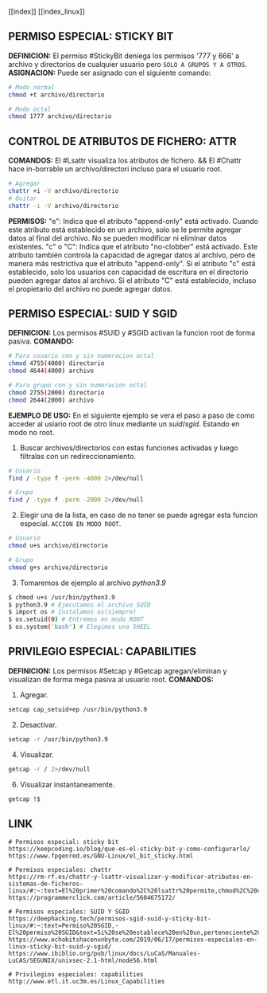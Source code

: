 [[index]]
[[index_linux]]

## PERMISO ESPECIAL: STICKY BIT

**DEFINICION:**
	El permiso #StickyBit deniega los permisos '777 y 666' a archivo y directorios de cualquier usuario pero `SOLO A GRUPOS Y A OTROS`.
**ASIGNACION:**
	Puede ser asignado con el siguiente comando:
```bash
# Modo normal
chmod +t archivo/directorio

# Modo octal
chmod 1777 archivo/directorio
```




## CONTROL DE ATRIBUTOS DE FICHERO: ATTR

**COMANDOS:**
	El #Lsattr visualiza los atributos de fichero.
&&
	El #Chattr hace in-borrable un archivo/directori incluso para el usuario root.
```bash
# Agregar
chattr +i -V archivo/directorio
# Quitar
chattr -i -V archivo/directorio
```

**PERMISOS:**
	"e": Indica que el atributo "append-only" está activado. Cuando este atributo está establecido en un archivo, solo se le permite agregar datos al final del archivo. No se pueden modificar ni eliminar datos existentes.
	"c" o "C": Indica que el atributo "no-clobber" está activado. Este atributo también controla la capacidad de agregar datos al archivo, pero de manera más restrictiva que el atributo "append-only". Si el atributo "c" está establecido, solo los usuarios con capacidad de escritura en el directorio pueden agregar datos al archivo. Si el atributo "C" está establecido, incluso el propietario del archivo no puede agregar datos.




## PERMISO ESPECIAL: SUID Y SGID

**DEFINICION:**
	Los permisos #SUID y #SGID activan la funcion root de forma pasiva.
**COMANDO:**
```bash
# Para usuario con y sin numeracion octal
chmod 4755(4000) directorio
chmod 4644(4000) archivo

# Para grupo con y sin numeracion octal
chmod 2755(2000) directorio
chmod 2644(2000) archivo
```

**EJEMPLO DE USO:**
	En el siguiente ejemplo se vera el paso a paso de como acceder al usiario root de otro linux mediante un _suid_/_sgid_.
	Estando en modo no root.
1. Buscar archivos/directorios con estas funciones activadas y luego filtralas con un redireccionamiento.
```bash
# Usuario
find / -type f -perm -4000 2>/dev/null

# Grupo
find / -type f -perm -2000 2>/dev/null
```
2. Elegir una de la lista, en caso de no tener se puede agregar esta funcion especial. `ACCION EN MODO ROOT`.
```bash
# Usuario
chmod u+s archivo/directorio

# Grupo
chmod g+s archivo/directorio
```
3. Tomaremos de ejemplo al archivo _python3.9_
```bash
$ chmod u+s /usr/bin/python3.9
$ python3.9 # Ejecutamos el archivo SUID
$ import os # Instalamos os(siempre)
$ os.setuid(0) # Entremos en modo ROOT
$ os.system('bash') # Elegimos una SHEEL
```




## PRIVILEGIO ESPECIAL: CAPABILITIES

**DEFINICION:**
	Los permisos #Setcap y #Getcap agregan/eliminan y visualizan de forma mega pasiva al usuario root.
**COMANDOS:**
1. Agregar.
```bash
setcap cap_setuid+ep /usr/bin/python3.9
```
2. Desactivar.
```bash
setcap -r /usr/bin/python3.9
```
4. Visualizar.
```bash
getcap -r / 2>/dev/null
```
6. Visualizar instantaneamente.
```bash
getcap !$
```




## LINK

```
# Permisos especial: sticky bit
https://keepcoding.io/blog/que-es-el-sticky-bit-y-como-configurarlo/
https://www.fpgenred.es/GNU-Linux/el_bit_sticky.html

# Permisos especiales: chattr
https://rm-rf.es/chattr-y-lsattr-visualizar-y-modificar-atributos-en-sistemas-de-ficheros-linux/#:~:text=El%20primer%20comando%2C%20lsattr%20permite,chmod%2C%20chown%2Csetfacl%E2%80%A6)
https://programmerclick.com/article/5604675172/

# Permisos especiales: SUID Y SGID
https://deephacking.tech/permisos-sgid-suid-y-sticky-bit-linux/#:~:text=Permiso%20SGID,-El%20permiso%20SGID&text=Si%20se%20establece%20en%20un,perteneciente%2C%20el%20grupo%20del%20directorio.
https://www.ochobitshacenunbyte.com/2019/06/17/permisos-especiales-en-linux-sticky-bit-suid-y-sgid/
https://www.ibiblio.org/pub/linux/docs/LuCaS/Manuales-LuCAS/SEGUNIX/unixsec-2.1-html/node56.html

# Privilegios especiales: capabilities
http://www.etl.it.uc3m.es/Linux_Capabilities
```
